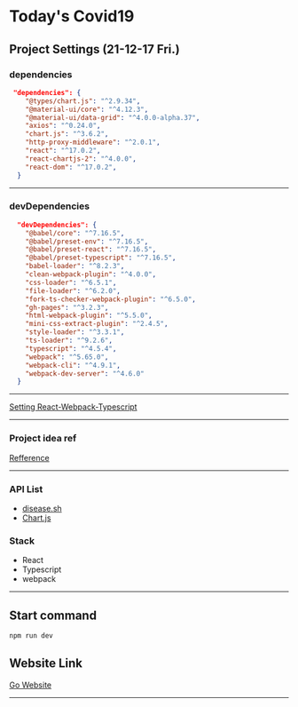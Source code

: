 # Today's Covid19  

## Project Settings (21-12-17 Fri.)

### dependencies  

```json
 "dependencies": {
    "@types/chart.js": "^2.9.34",
    "@material-ui/core": "^4.12.3",
    "@material-ui/data-grid": "^4.0.0-alpha.37",
    "axios": "^0.24.0",
    "chart.js": "^3.6.2",
    "http-proxy-middleware": "^2.0.1",
    "react": "^17.0.2",
    "react-chartjs-2": "^4.0.0",
    "react-dom": "^17.0.2",
  }
```

<hr />

### devDependencies

```json
  "devDependencies": {
    "@babel/core": "^7.16.5",
    "@babel/preset-env": "^7.16.5",
    "@babel/preset-react": "^7.16.5",
    "@babel/preset-typescript": "^7.16.5",
    "babel-loader": "^8.2.3",
    "clean-webpack-plugin": "^4.0.0",
    "css-loader": "^6.5.1",
    "file-loader": "^6.2.0",
    "fork-ts-checker-webpack-plugin": "^6.5.0",
    "gh-pages": "^3.2.3",
    "html-webpack-plugin": "^5.5.0",
    "mini-css-extract-plugin": "^2.4.5",
    "style-loader": "^3.3.1",
    "ts-loader": "^9.2.6",
    "typescript": "^4.5.4",
    "webpack": "^5.65.0",
    "webpack-cli": "^4.9.1",
    "webpack-dev-server": "^4.6.0"
  }
```

<hr />

<a href="https://eungbin.github.io/javascript/webpack/">Setting React-Webpack-Typescript</a>

<hr />

### Project idea ref
<a href="https://velog.io/@lucid/Today-Corona-%EB%82%B4%EA%B0%80-%EB%B3%B4%EB%A0%A4%EA%B3%A0-%EB%A7%8C%EB%93%A0-%EC%BD%94%EB%A1%9C%EB%82%98-%EC%83%81%ED%99%A9%ED%8C%90">Refference</a>

<hr />

### API List

- <a href="https://disease.sh/">disease.sh</a>
- <a href="https://www.chartjs.org/docs/latest/">Chart.js</a>

### Stack
- React
- Typescript
- webpack

<hr />

## Start command

```bash
npm run dev
```

## Website Link

<a href="http://eungbin.github.io/covid19/">Go Website</a>

<hr />
